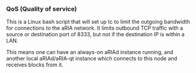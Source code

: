 ### QoS (Quality of service) ###

This is a Linux bash script that will set up tc to limit the outgoing bandwidth for connections to the aRIA network. It limits outbound TCP traffic with a source or destination port of 8333, but not if the destination IP is within a LAN.

This means one can have an always-on aRIAd instance running, and another local aRIAd/aRIA-qt instance which connects to this node and receives blocks from it.
